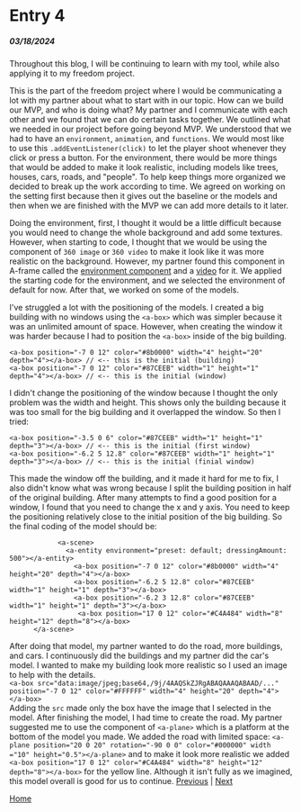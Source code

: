 # Entry 4
##### 03/18/2024

Throughout this blog, I will be continuing to learn with my tool, while also applying it to my freedom project.

This is the part of the freedom project where I would be communicating a lot with my partner about what to start with in our topic. How can we build our MVP, and who is doing what? My partner and I communicate with each other and we found that we can do certain tasks together. We outlined what we needed in our project before going beyond MVP. We understood that we had to have an `environment`, `animation`, and `functions`. We would most like to use this `.addEventListener(click)` to let the player shoot whenever they click or press a button. For the environment, there would be more things that would be added to make it look realistic, including models like trees, houses, cars, roads, and "people". To help keep things more organized we decided to break up the work according to time. We agreed on working on the setting first because then it gives out the baseline or the models and then when we are finished with the MVP we can add more details to it later. 

Doing the environment, first, I thought it would be a little difficult because you would need to change the whole background and add some textures. However, when starting to code, I thought that we would be using the component of `360 image` or `360 video` to make it look like it was more realistic on the background. However, my partner found this component in A-frame called the [environment component](https://github.com/supermedium/aframe-environment-component) and a [video](https://www.youtube.com/watch?v=K_1RdCVuu98) for it. We applied the starting code for the environment, and we selected the environment of default for now. After that, we worked on some of the models. 

I've struggled a lot with the positioning of the models. I created a big building with no windows using the `<a-box>` which was simpler because it was an unlimited amount of space. However, when creating the window it was harder because I had to position the `<a-box>` inside of the big building. 
```
<a-box position="-7 0 12" color="#8b0000" width="4" height="20" depth="4"></a-box> // <-- this is the initial (building)
<a-box position="-7 0 12" color="#87CEEB" width="1" height="1" depth="4"></a-box> // <-- this is the initial (window)
```
I didn't change the positioning of the window because I thought the only problem was the width and height. This shows only the building because it was too small for the big building and it overlapped the window. So then I tried:
```
<a-box position="-3.5 0 6" color="#87CEEB" width="1" height="1" depth="3"></a-box> // <-- this is the initial (first window)
<a-box position="-6.2 5 12.8" color="#87CEEB" width="1" height="1" depth="3"></a-box> // <-- this is the initial (finial window)
```
This made the window off the building, and it made it hard for me to fix, I also didn't know what was wrong because I split the building position in half of the original building. After many attempts to find a good position for a window, I found that you need to change the x and y axis. You need to keep the positioning relatively close to the initial position of the big building. So the final coding of the model should be:
```
            <a-scene>
              <a-entity environment="preset: default; dressingAmount: 500"></a-entity>
                <a-box position="-7 0 12" color="#8b0000" width="4" height="20" depth="4"></a-box>
                <a-box position="-6.2 5 12.8" color="#87CEEB" width="1" height="1" depth="3"></a-box>
                <a-box position="-6.2 3 12.8" color="#87CEEB" width="1" height="1" depth="3"></a-box>
                 <a-box position="17 0 12" color="#C4A484" width="8" height="12" depth="8"></a-box>
      </a-scene>
```

After doing that model, my partner wanted to do the road, more buildings, and cars. I continuously did the buildings and my partner did the car's model. I wanted to make my building look more realistic so I used an image to help with the details.  
`<a-box src="data:image/jpeg;base64,/9j/4AAQSkZJRgABAQAAAQABAAD/..." position="-7 0 12" color="#FFFFFF" width="4" height="20" depth="4"></a-box>`  
Adding the `src` made only the box have the image that I selected in the model. After finishing the model, I had time to create the road. My partner suggested me to use the component of `<a-plane>` which is a platform at the bottom of the model you made. We added the road with limited space: `<a-plane position="20 0 20" rotation="-90 0 0" color="#000000" width ="10" height="0.5"></a-plane>` and to make it look more realistic we added `<a-box position="17 0 12" color="#C4A484" width="8" height="12" depth="8"></a-box>` for the yellow line. Although it isn't fully as we imagined, this  model overall is good for us to continue. 
[Previous](entry03.md) | [Next](entry05.md)

[Home](../README.md)
